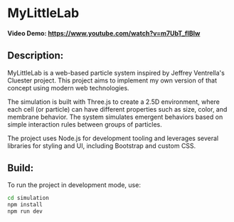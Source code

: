 # MyLittleLab
#### Video Demo: https://www.youtube.com/watch?v=m7UbT_fIBlw

## Description:
MyLittleLab is a web-based particle system inspired by Jeffrey Ventrella's Cluester project. This project aims to implement my own version of that concept using modern web technologies.

The simulation is built with Three.js to create a 2.5D environment, where each cell (or particle) can have different properties such as size, color, and membrane behavior. The system simulates emergent behaviors based on simple interaction rules between groups of particles.

The project uses Node.js for development tooling and leverages several libraries for styling and UI, including Bootstrap and custom CSS.

## Build:

To run the project in development mode, use:

```bash
cd simulation
npm install
npm run dev
